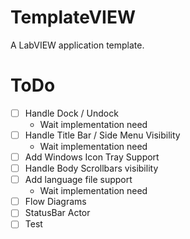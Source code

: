 # TemplateVIEW
A LabVIEW application template.

# ToDo
- [ ] Handle Dock / Undock
  - Wait implementation need
- [ ] Handle Title Bar / Side Menu Visibility
  - Wait implementation need
- [ ] Add Windows Icon Tray Support
- [ ] Handle Body Scrollbars visibility
- [ ] Add language file support
  - Wait implementation need
- [ ] Flow Diagrams
- [ ] StatusBar Actor
- [ ] Test

